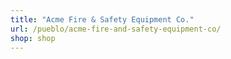 ```yaml
---
title: "Acme Fire & Safety Equipment Co."
url: /pueblo/acme-fire-and-safety-equipment-co/
shop: shop
---
```

